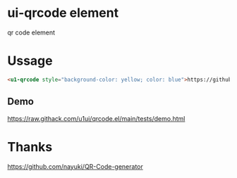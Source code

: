 # ui-qrcode element
qr code element

# Ussage

```html
<u1-qrcode style="background-color: yellow; color: blue">https://github.com/u1ui/u1</u1-qrcode>
```

## Demo
https://raw.githack.com/u1ui/qrcode.el/main/tests/demo.html  

# Thanks
https://github.com/nayuki/QR-Code-generator